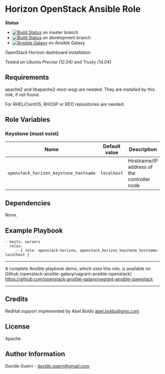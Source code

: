 Horizon OpenStack Ansible Role
=========

**Status**
* [![Build Status](https://travis-ci.org/openstack-ansible-galaxy/openstack-horizon.svg?branch=master)](https://travis-ci.org/openstack-ansible-galaxy/openstack-horizon) on master branch
* [![Build Status](https://travis-ci.org/openstack-ansible-galaxy/openstack-horizon.svg?branch=development)](https://travis-ci.org/openstack-ansible-galaxy/openstack-horizon) on development branch
* [![Ansible Galaxy](http://img.shields.io/badge/dguerri-openstack--horizon-blue.svg)](https://galaxy.ansible.com/list#/roles/1769) on Ansible Galaxy

OpenStack Horizon dashboard installation

_Tested on Ubuntu Precise (12.04) and Trusty (14.04)_

Requirements
------------

apache2 and libapache2-mod-wsgi are needed.
They are installed by this role, if not found.

For RHEL/CentOS, RHOSP or RDO repositories are needed.

Role Variables
--------------

### Keystone (must exist)

| Name | Default value | Description | Note |
|---  |---  |---  |--- |
| `openstack_horizon_keystone_hostname` | `localhost` | Hostname/IP address of the controller node ||


Dependencies
------------

None.

Example Playbook
----------------

    - hosts: servers
      roles:
         - { role: openstack-horizon, openstack_horizon_keystone_hostname: localhost }

---

A complete Ansible playbook demo, which uses this role, is available on Github (openstack-ansible-galaxy/vagrant-ansible-openstack) <https://github.com/openstack-ansible-galaxy/vagrant-ansible-openstack>

---

Credits
-------
RedHat support implemented by Abel Boldú <abel.boldu@gmx.com>

License
-------

Apache

Author Information
------------------

Davide Guerri - davide.guerri@gmail.com
